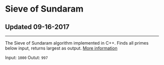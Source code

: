 # Sieve of Sundaram
## Updated 09-16-2017
---

The Sieve of Sundaram algorithm implemented in C++. Finds all primes below input, returns largest as output. [More information](https://en.wikipedia.org/wiki/Sieve_of_Sundaram)

Input: `1000`
Outut: `997`